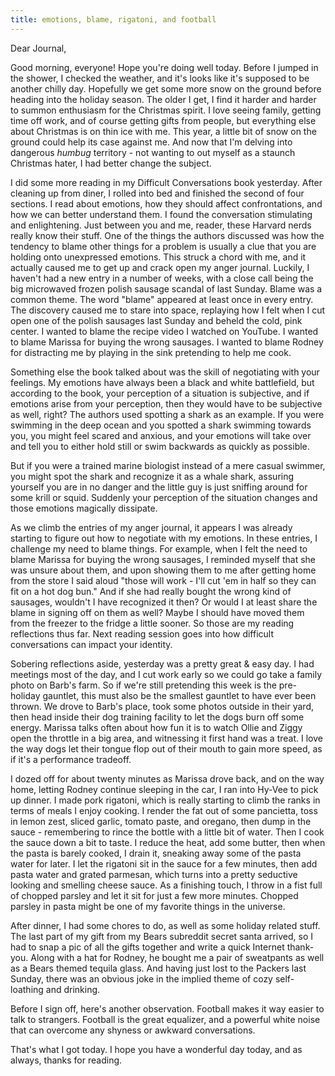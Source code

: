 ```yaml
---
title: emotions, blame, rigatoni, and football
---
```


Dear Journal,

Good morning, everyone! Hope you're doing well today. Before I jumped in
the shower, I checked the weather, and it's looks like it's supposed to
be another chilly day. Hopefully we get some more snow on the ground
before heading into the holiday season. The older I get, I find it
harder and harder to summon enthusiasm for the Christmas spirit. I love
seeing family, getting time off work, and of course getting gifts from
people, but everything else about Christmas is on thin ice with me. This
year, a little bit of snow on the ground could help its case against me.
And now that I'm delving into dangerous *humbug* territory - not wanting
to out myself as a staunch Christmas hater, I had better change the
subject.

I did some more reading in my Difficult Conversations book yesterday.
After cleaning up from diner, I rolled into bed and finished the second
of four sections. I read about emotions, how they should affect
confrontations, and how we can better understand them. I found the
conversation stimulating and enlightening. Just between you and me,
reader, these Harvard nerds really know their stuff. One of the things
the authors discussed was how the tendency to blame other things for a
problem is usually a clue that you are holding onto unexpressed
emotions. This struck a chord with me, and it actually caused me to get
up and crack open my anger journal. Luckily, I haven't had a new entry
in a number of weeks, with a close call being the big microwaved frozen
polish sausage scandal of last Sunday. Blame was a common theme. The
word "blame" appeared at least once in every entry. The discovery caused
me to stare into space, replaying how I felt when I cut open one of the
polish sausages last Sunday and beheld the cold, pink center. I wanted
to blame the recipe video I watched on YouTube. I wanted to blame
Marissa for buying the wrong sausages. I wanted to blame Rodney for
distracting me by playing in the sink pretending to help me cook.

Something else the book talked about was the skill of negotiating with
your feelings. My emotions have always been a black and white
battlefield, but according to the book, your perception of a situation
is subjective, and if emotions arise from your perception, then they
would have to be subjective as well, right? The authors used spotting a
shark as an example. If you were swimming in the deep ocean and you
spotted a shark swimming towards you, you might feel scared and anxious,
and your emotions will take over and tell you to either hold still or
swim backwards as quickly as possible.

But if you were a trained marine biologist instead of a mere casual
swimmer, you might spot the shark and recognize it as a whale shark,
assuring yourself you are in no danger and the little guy is just
sniffing around for some krill or squid. Suddenly your perception of the
situation changes and those emotions magically dissipate.

As we climb the entries of my anger journal, it appears I was already
starting to figure out how to negotiate with my emotions. In these
entries, I challenge my need to blame things. For example, when I felt
the need to blame Marissa for buying the wrong sausages, I reminded
myself that she was unsure about them, and upon showing them to me after
getting home from the store I said aloud "those will work - I'll cut 'em
in half so they can fit on a hot dog bun." And if she had really bought
the wrong kind of sausages, wouldn't I have recognized it then? Or would
I at least share the blame in signing off on them as well? Maybe I
should have moved them from the freezer to the fridge a little sooner.
So those are my reading reflections thus far. Next reading session goes
into how difficult conversations can impact your identity.

Sobering reflections aside, yesterday was a pretty great & easy day. I
had meetings most of the day, and I cut work early so we could go take a
family photo on Barb's farm. So if we're still pretending this week is
the pre-holiday gauntlet, this must also be the smallest gauntlet to
have ever been thrown. We drove to Barb's place, took some photos
outside in their yard, then head inside their dog training facility to
let the dogs burn off some energy. Marissa talks often about how fun it
is to watch Ollie and Ziggy open the throttle in a big area, and
witnessing it first hand was a treat. I love the way dogs let their
tongue flop out of their mouth to gain more speed, as if it's a
performance tradeoff.

I dozed off for about twenty minutes as Marissa drove back, and on the
way home, letting Rodney continue sleeping in the car, I ran into Hy-Vee
to pick up dinner. I made pork rigatoni, which is really starting to
climb the ranks in terms of meals I enjoy cooking. I render the fat out
of some pancietta, toss in lemon zest, sliced garlic, tomato paste, and
oregano, then dump in the sauce - remembering to rince the bottle with a
little bit of water. Then I cook the sauce down a bit to taste. I reduce
the heat, add some butter, then when the pasta is barely cooked, I drain
it, sneaking away some of the pasta water for later. I let the rigatoni
sit in the sauce for a few minutes, then add pasta water and grated
parmesan, which turns into a pretty seductive looking and smelling
cheese sauce. As a finishing touch, I throw in a fist full of chopped
parsley and let it sit for just a few more minutes. Chopped parsley in
pasta might be one of my favorite things in the universe.

After dinner, I had some chores to do, as well as some holiday related
stuff. The last part of my gift from my Bears subreddit secret santa
arrived, so I had to snap a pic of all the gifts together and write a
quick Internet thank-you. Along with a hat for Rodney, he bought me a
pair of sweatpants as well as a Bears themed tequila glass. And having
just lost to the Packers last Sunday, there was an obvious joke in the
implied theme of cozy self-loathing and drinking.

Before I sign off, here's another observation. Football makes it way
easier to talk to strangers. Football is the great equalizer, and a
powerful white noise that can overcome any shyness or awkward
conversations.

That's what I got today. I hope you have a wonderful day today, and as
always, thanks for reading.

